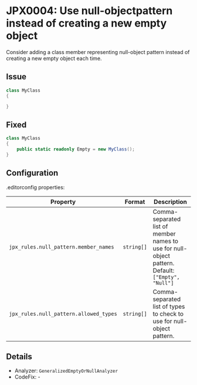 # JPX0004: Use null-objectpattern instead of creating a new empty object

Consider adding a class member representing null-object pattern instead of creating a new empty object each time.

## Issue
```csharp
class MyClass
{

}
```
## Fixed
```csharp
class MyClass
{
	public static readonly Empty = new MyClass();
}
```

## Configuration
.editorconfig properties:

| Property                               | Format     | Description                                                                                       |
| -------------------------------------- | ---------- | ------------------------------------------------------------------------------------------------- |
| `jpx_rules.null_pattern.member_names`  | `string[]` | Comma-separated list of member names to use for null-object pattern. Default: `["Empty", "Null"]` |
| `jpx_rules.null_pattern.allowed_types` | `string[]` | Comma-separated list of types to check to use for null-object pattern.                            |

## Details

- Analyzer: `GeneralizedEmptyOrNullAnalyzer`
- CodeFix:  -